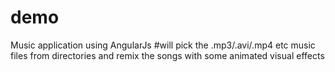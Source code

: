 # demo
Music application using AngularJs
#will pick the .mp3/.avi/.mp4 etc music files from directories and remix the songs with some animated visual effects
